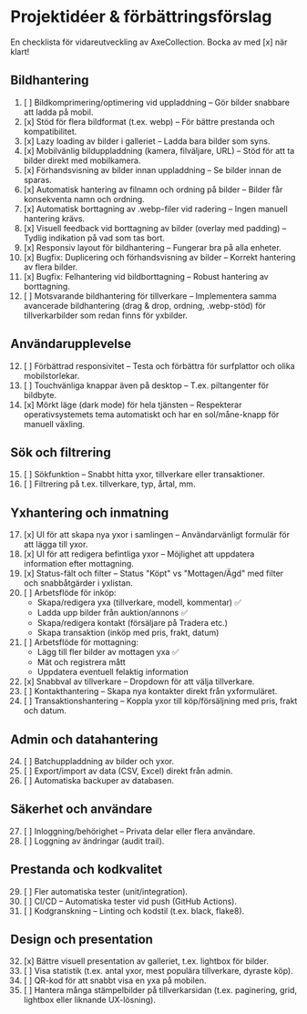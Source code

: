 # Projektidéer & förbättringsförslag

En checklista för vidareutveckling av AxeCollection. Bocka av med [x] när klart!

## Bildhantering

1. [ ] Bildkomprimering/optimering vid uppladdning – Gör bilder snabbare att ladda på mobil.
2. [x] Stöd för flera bildformat (t.ex. webp) – För bättre prestanda och kompatibilitet.
3. [x] Lazy loading av bilder i galleriet – Ladda bara bilder som syns.
4. [x] Mobilvänlig bilduppladdning (kamera, filväljare, URL) – Stöd för att ta bilder direkt med mobilkamera.
5. [x] Förhandsvisning av bilder innan uppladdning – Se bilder innan de sparas.
6. [x] Automatisk hantering av filnamn och ordning på bilder – Bilder får konsekventa namn och ordning.
7. [x] Automatisk borttagning av .webp-filer vid radering – Ingen manuell hantering krävs.
8. [x] Visuell feedback vid borttagning av bilder (overlay med padding) – Tydlig indikation på vad som tas bort.
9. [x] Responsiv layout för bildhantering – Fungerar bra på alla enheter.
10. [x] Bugfix: Duplicering och förhandsvisning av bilder – Korrekt hantering av flera bilder.
11. [x] Bugfix: Felhantering vid bildborttagning – Robust hantering av borttagning.
12. [ ] Motsvarande bildhantering för tillverkare – Implementera samma avancerade bildhantering (drag & drop, ordning, .webp-stöd) för tillverkarbilder som redan finns för yxbilder.

## Användarupplevelse

12. [ ] Förbättrad responsivitet – Testa och förbättra för surfplattor och olika mobilstorlekar.
13. [ ] Touchvänliga knappar även på desktop – T.ex. piltangenter för bildbyte.
14. [x] Mörkt läge (dark mode) för hela tjänsten – Respekterar operativsystemets tema automatiskt och har en sol/måne-knapp för manuell växling.

## Sök och filtrering

15. [ ] Sökfunktion – Snabbt hitta yxor, tillverkare eller transaktioner.
16. [ ] Filtrering på t.ex. tillverkare, typ, årtal, mm.

## Yxhantering och inmatning

17. [x] UI för att skapa nya yxor i samlingen – Användarvänligt formulär för att lägga till yxor.
18. [x] UI för att redigera befintliga yxor – Möjlighet att uppdatera information efter mottagning.
19. [x] Status-fält och filter – Status "Köpt" vs "Mottagen/Ägd" med filter och snabbåtgärder i yxlistan.
20. [ ] Arbetsflöde för inköp: 
    - Skapa/redigera yxa (tillverkare, modell, kommentar) ✅
    - Ladda upp bilder från auktion/annons ✅
    - Skapa/redigera kontakt (försäljare på Tradera etc.)
    - Skapa transaktion (inköp med pris, frakt, datum)
21. [ ] Arbetsflöde för mottagning:
    - Lägg till fler bilder av mottagen yxa ✅
    - Mät och registrera mått
    - Uppdatera eventuell felaktig information
22. [x] Snabbval av tillverkare – Dropdown för att välja tillverkare.
23. [ ] Kontakthantering – Skapa nya kontakter direkt från yxformuläret.
24. [ ] Transaktionshantering – Koppla yxor till köp/försäljning med pris, frakt och datum.

## Admin och datahantering

24. [ ] Batchuppladdning av bilder och yxor.
25. [ ] Export/import av data (CSV, Excel) direkt från admin.
26. [ ] Automatiska backuper av databasen.

## Säkerhet och användare

27. [ ] Inloggning/behörighet – Privata delar eller flera användare.
28. [ ] Loggning av ändringar (audit trail).

## Prestanda och kodkvalitet

29. [ ] Fler automatiska tester (unit/integration).
30. [ ] CI/CD – Automatiska tester vid push (GitHub Actions).
31. [ ] Kodgranskning – Linting och kodstil (t.ex. black, flake8).

## Design och presentation

32. [x] Bättre visuell presentation av galleriet, t.ex. lightbox för bilder.
33. [ ] Visa statistik (t.ex. antal yxor, mest populära tillverkare, dyraste köp).
34. [ ] QR-kod för att snabbt visa en yxa på mobilen.
35. [ ] Hantera många stämpelbilder på tillverkarsidan (t.ex. paginering, grid, lightbox eller liknande UX-lösning). 